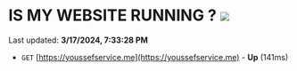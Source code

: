 # IS MY WEBSITE RUNNING ? [![](https://img.shields.io/static/v1?label=Sponsor&message=%E2%9D%A4&logo=GitHub&color=%23fe8e86)](https://github.com/sponsors/<username>)

Last updated: **3/17/2024, 7:33:28 PM**

- `GET` [https://youssefservice.me](https://youssefservice.me) - **Up** (141ms)

